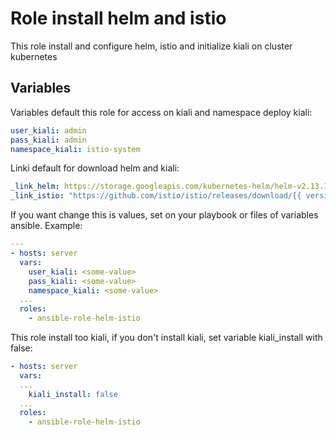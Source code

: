 Role install helm and istio
==============

This role install and configure helm, istio and initialize kiali on cluster kubernetes

Variables
---------

Variables default this role for access on kiali and namespace deploy kiali:
```yml
user_kiali: admin
pass_kiali: admin
namespace_kiali: istio-system
```

Linki default for download helm and kiali:
```yml
_link_helm: https://storage.googleapis.com/kubernetes-helm/helm-v2.13.1-linux-amd64.tar.gz
_link_istio: "https://github.com/istio/istio/releases/download/{{ version_istio }}/istio-{{ version_istio }}-linux.tar.gz"
```

If you want change this is values, set on your playbook or files of variables ansible. Example:

```yml
---
- hosts: server
  vars:
    user_kiali: <some-value>
    pass_kiali: <some-value>
    namespace_kiali: <some-value>
  ...
  roles:
    - ansible-role-helm-istio
```
This role install too kiali, if you don't install kiali, set variable kiali_install with false:
```yml
- hosts: server
  vars:
  ...
    kiali_install: false
  ...
  roles:
    - ansible-role-helm-istio
```